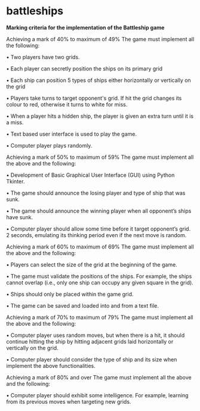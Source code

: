 # battleships

<B>Marking criteria for the implementation of the Battleship game</B>

Achieving a mark of 40% to maximum of 49%
The game must implement all the following:

• Two players have two grids.

• Each player can secretly position the ships on its primary grid

• Each ship can position 5 types of ships either horizontally or vertically on the grid

• Players take turns to target opponent's grid. If hit the grid changes its colour to red,
otherwise it turns to white for miss.

• When a player hits a hidden ship, the player is given an extra turn until it is a miss.

• Text based user interface is used to play the game.

• Computer player plays randomly.

Achieving a mark of 50% to maximum of 59%
The game must implement all the above and the following:

• Development of Basic Graphical User Interface (GUI) using Python Tkinter.

• The game should announce the losing player and type of ship that was sunk.

• The game should announce the winning player when all opponent’s ships have sunk.

• Computer player should allow some time before it target opponent’s grid. 2 seconds,
emulating its thinking period even if the next move is random.

Achieving a mark of 60% to maximum of 69%
The game must implement all the above and the following:

• Players can select the size of the grid at the beginning of the game.

• The game must validate the positions of the ships. For example, the ships cannot overlap
(i.e., only one ship can occupy any given square in the grid).

• Ships should only be placed within the game grid.

• The game can be saved and loaded into and from a text file.

Achieving a mark of 70% to maximum of 79%
The game must implement all the above and the following:

• Computer player uses random moves, but when there is a hit, it should continue hitting the
ship by hitting adjacent grids laid horizontally or vertically on the grid.

• Computer player should consider the type of ship and its size when implement the above
functionalities.

Achieving a mark of 80% and over
The game must implement all the above and the following:

• Computer player should exhibit some intelligence. For example, learning from its previous
moves when targeting new grids.

